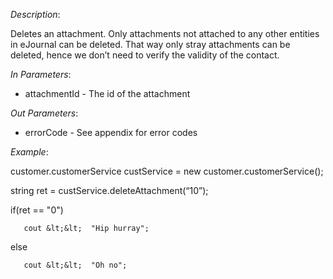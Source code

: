 <properties date="2016-06-24"
SortOrder="107"
/>

*Description*:

Deletes an attachment. Only attachments not attached to any other entities in eJournal can be deleted. That way only stray attachments can be deleted, hence we don’t need to verify the validity of the contact.

 

*In Parameters*:

* attachmentId         - The id of the attachment

 

*Out Parameters*:

* errorCode  - See appendix for error codes

 

*Example*:

customer.customerService custService = new customer.customerService();

string ret = custService.deleteAttachment(“10”);

if(ret == "0")    

       cout &lt;&lt;  "Hip hurray";

else

       cout &lt;&lt;  "Oh no";
